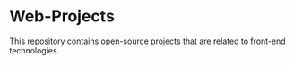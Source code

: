 # Web-Projects
This repository contains open-source projects that are related to front-end technologies.
